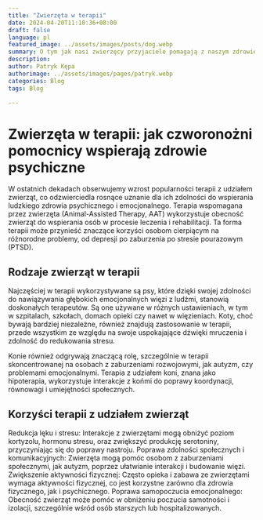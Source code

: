 ```yaml
---
title: "Zwierzęta w terapii"
date: 2024-04-20T11:10:36+08:00
draft: false
language: pl
featured_image: ../assets/images/posts/dog.webp
summary: O tym jak nasi zwierzęcy przyjaciele pomagają z naszym zdrowiem psychicznym
description: 
author: Patryk Kępa
authorimage: ../assets/images/pages/patryk.webp
categories: Blog
tags: Blog

---
```



# Zwierzęta w terapii: jak czworonożni pomocnicy wspierają zdrowie psychiczne
W ostatnich dekadach obserwujemy wzrost popularności terapii z udziałem zwierząt, co odzwierciedla rosnące uznanie dla ich zdolności do wspierania ludzkiego zdrowia psychicznego i emocjonalnego. Terapia wspomagana przez zwierzęta (Animal-Assisted Therapy, AAT) wykorzystuje obecność zwierząt do wspierania osób w procesie leczenia i rehabilitacji. Ta forma terapii może przynieść znaczące korzyści osobom cierpiącym na różnorodne problemy, od depresji po zaburzenia po stresie pourazowym (PTSD).

## Rodzaje zwierząt w terapii

Najczęściej w terapii wykorzystywane są psy, które dzięki swojej zdolności do nawiązywania głębokich emocjonalnych więzi z ludźmi, stanowią doskonałych terapeutów. Są one używane w różnych ustawieniach, w tym w szpitalach, szkołach, domach opieki czy nawet w więzieniach. Koty, choć bywają bardziej niezależne, również znajdują zastosowanie w terapii, przede wszystkim ze względu na swoje uspokajające dźwięki mruczenia i zdolność do redukowania stresu.

Konie również odgrywają znaczącą rolę, szczególnie w terapii skoncentrowanej na osobach z zaburzeniami rozwojowymi, jak autyzm, czy problemami emocjonalnymi. Terapia z udziałem koni, znana jako hipoterapia, wykorzystuje interakcje z końmi do poprawy koordynacji, równowagi i umiejętności społecznych.

## Korzyści terapii z udziałem zwierząt

Redukcja lęku i stresu: Interakcje z zwierzętami mogą obniżyć poziom kortyzolu, hormonu stresu, oraz zwiększyć produkcję serotoniny, przyczyniając się do poprawy nastroju.
Poprawa zdolności społecznych i komunikacyjnych: Zwierzęta mogą pomóc osobom z zaburzeniami społecznymi, jak autyzm, poprzez ułatwianie interakcji i budowanie więzi.
Zwiększenie aktywności fizycznej: Często opieka i zabawa ze zwierzętami wymaga aktywności fizycznej, co jest korzystne zarówno dla zdrowia fizycznego, jak i psychicznego.
Poprawa samopoczucia emocjonalnego: Obecność zwierząt może pomóc w obniżeniu poczucia samotności i izolacji, szczególnie wśród osób starszych lub hospitalizowanych.
